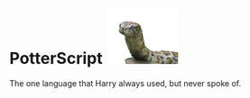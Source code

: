 # PotterScript <img src="data/PotterScript.jpg" width="127px" height="100px">
The one language that Harry always used, but never spoke of.
